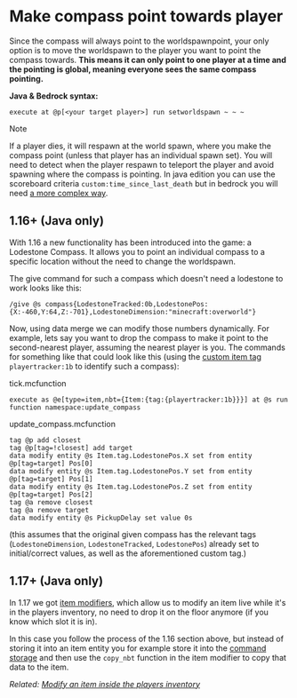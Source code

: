 # Make compass point towards player

Since the compass will always point to the worldspawnpoint, your only option is to move the worldspawn to the player you want to point the compass towards. **This means it can only point to one player at a time and the pointing is global, meaning everyone sees the same compass pointing.**

**Java & Bedrock syntax:**

    execute at @p[<your target player>] run setworldspawn ~ ~ ~

> [!NOTE]
> If a player dies, it will respawn at the world spawn, where you make the compass point (unless that player has an individual spawn set).
> You will need to detect when the player respawn to teleport the player and avoid spawning where the compass is pointing. In java edition you can use the scoreboard criteria `custom:time_since_last_death` but in bedrock you will need [a more complex way](https://wiki.bedrock.dev/commands/on-player-death).

## 1.16+ (Java only)

With 1.16 a new functionality has been introduced into the game: a Lodestone Compass. It allows you to point an individual compass to a specific location without the need to change the worldspawn.

The give command for such a compass which doesn't need a lodestone to work looks like this:

    /give @s compass{LodestoneTracked:0b,LodestonePos:{X:-460,Y:64,Z:-701},LodestoneDimension:"minecraft:overworld"}

Now, using data merge we can modify those numbers dynamically. For example, lets say you want to drop the compass to make it point to the second-nearest player, assuming the nearest player is you. The commands for something like that could look like this (using the [custom item tag](/wiki/questions/customitemtag) `playertracker:1b` to identify such a compass):

tick.mcfunction

    execute as @e[type=item,nbt={Item:{tag:{playertracker:1b}}}] at @s run function namespace:update_compass

update_compass.mcfunction

    tag @p add closest
    tag @p[tag=!closest] add target
    data modify entity @s Item.tag.LodestonePos.X set from entity @p[tag=target] Pos[0]
    data modify entity @s Item.tag.LodestonePos.Y set from entity @p[tag=target] Pos[1]
    data modify entity @s Item.tag.LodestonePos.Z set from entity @p[tag=target] Pos[2]
    tag @a remove closest
    tag @a remove target
    data modify entity @s PickupDelay set value 0s

(this assumes that the original given compass has the relevant tags (`LodestoneDimension`, `LodestoneTracked`, `LodestonePos`) already set to initial/correct values, as well as the aforementioned custom tag.)

## 1.17+ (Java only)

In 1.17 we got [item modifiers](https://minecraft.wiki/wiki/Item_modifier), which allow us to modify an item live while it's in the players inventory, no need to drop it on the floor anymore (if you know which slot it is in).

In this case you follow the process of the 1.16 section above, but instead of storing it into an item entity you for example store it into the [command storage](https://minecraft.wiki/wiki/Commands/data#Storage) and then use the `copy_nbt` function in the item modifier to copy that data to the item.

_Related: [Modify an item inside the players inventory](/wiki/questions/modifyinventory)_
